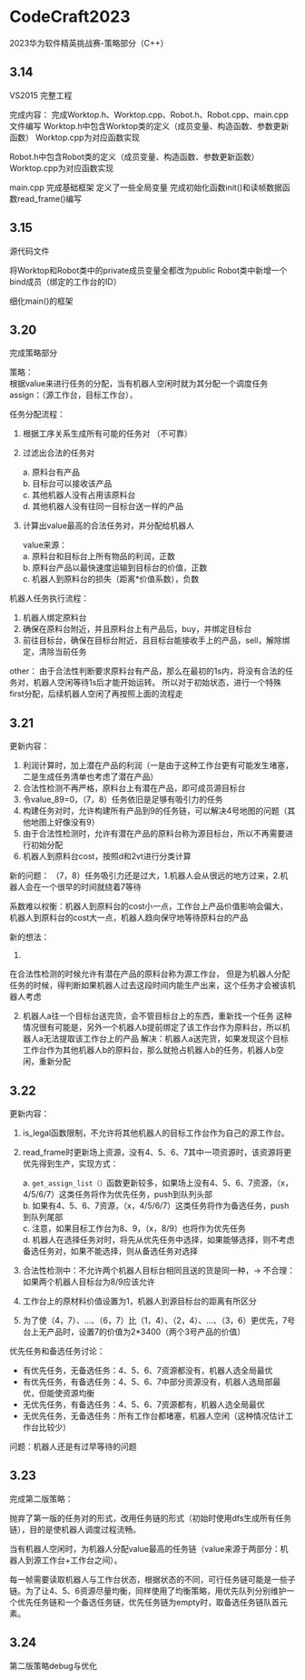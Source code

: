 # CodeCraft2023
2023华为软件精英挑战赛-策略部分（C++）

## 3.14
VS2015
完整工程

完成内容：
完成Worktop.h、Worktop.cpp、Robot.h、Robot.cpp、main.cpp文件编写
Worktop.h中包含Worktop类的定义（成员变量、构造函数、参数更新函数）
Worktop.cpp为对应函数实现

Robot.h中包含Robot类的定义（成员变量、构造函数、参数更新函数）
Worktop.cpp为对应函数实现

main.cpp
完成基础框架
定义了一些全局变量
完成初始化函数init()和读帧数据函数read_frame()编写  

## 3.15 
源代码文件

将Worktop和Robot类中的private成员变量全都改为public
Robot类中新增一个bind成员（绑定的工作台的ID）

细化main()的框架


## 3.20
完成策略部分

策略：  
根据value来进行任务的分配，当有机器人空闲时就为其分配一个调度任务 assign：（源工作台，目标工作台），

任务分配流程：

1. 根据工序关系生成所有可能的任务对 （不可靠）
2. 过滤出合法的任务对

    a. 原料台有产品  
    b. 目标台可以接收该产品  
    c. 其他机器人没有占用该原料台  
    d. 其他机器人没有往同一目标台送一样的产品
3. 计算出value最高的合法任务对，并分配给机器人

    value来源：  
    a. 原料台和目标台上所有物品的利润，正数  
    b. 原料台产品以最快速度运输到目标台的价值，正数  
    c. 机器人到原料台的损失（距离*价值系数），负数  

机器人任务执行流程：

1. 机器人绑定原料台
2. 确保在原料台附近，并且原料台上有产品后，buy，并绑定目标台
3. 前往目标台，确保在目标台附近，且目标台能接收手上的产品，sell，解除绑定，清除当前任务

other：
由于合法性判断要求原料台有产品，那么在最初的1s内，将没有合法的任务对，机器人空闲等待1s后才能开始运转。
所以对于初始状态，进行一个特殊first分配，后续机器人空闲了再按照上面的流程走  

## 3.21  

更新内容：

1. 利润计算时，加上潜在产品的利润（一是由于这种工作台更有可能发生堵塞，二是生成任务清单也考虑了潜在产品）
2. 合法性检测不再严格，原料台上有潜在产品，即可成员源目标台
3. 令value_89=0，（7，8）任务依旧是足够有吸引力的任务
4. 构建任务对时，允许构建所有产品到9的任务链，可以解决4号地图的问题（其他地图上好像没有9）
5. 由于合法性检测时，允许有潜在产品的原料台称为源目标台，所以不再需要进行初始分配
6. 机器人到原料台cost，按照d和2vt进行分类计算


新的问题：
（7，8）任务吸引力还是过大，1.机器人会从很远的地方过来，2.机器人会在一个很早的时间就绕着7等待

系数难以权衡：机器人到原料台的cost小一点，工作台上产品价值影响会偏大，
机器人到原料台的cost大一点，机器人趋向保守地等待原料台的产品


新的想法：

1. 
在合法性检测的时候允许有潜在产品的原料台称为源工作台，
但是为机器人分配任务的时候，得判断如果机器人过去这段时间内能生产出来，这个任务才会被该机器人考虑

2. 机器人a往一个目标台送完货，会不管目标台上的东西，重新找一个任务
这种情况很有可能是，另外一个机器人b提前绑定了该工作台作为原料台，所以机器人a无法提取该工作台上的产品
解决：机器人a送完货，如果发现这个目标工作台作为其他机器人b的原料台，那么就抢占机器人b的任务，机器人b空闲，重新分配

## 3.22  

更新内容：

1. is_legal函数限制，不允许将其他机器人的目标工作台作为自己的源工作台。
2. read_frame时更新场上资源，没有4、5、6、7其中一项资源时，该资源将更优先得到生产，实现方式：  
   
	a. `get_assign_list（）`函数更新较多，如果场上没有4、5、6、7资源，（x，4/5/6/7）这类任务将作为优先任务，push到队列头部  
    b. 如果有4、5、6、7资源，（x，4/5/6/7）这类任务将作为备选任务，push到队列尾部  
  	c. 注意，如果目标工作台为8、9，（x，8/9）也将作为优先任务  
    d. 机器人在选择任务对时，将先从优先任务中选择，如果能够选择，则不考虑备选任务对，如果不能选择，则从备选任务对选择  

3. 合法性检测中：不允许两个机器人目标台相同且送的货是同一种，-> 不合理：如果两个机器人目标台为8/9应该允许  
4. 工作台上的原材料价值设置为1，机器人到源目标台的距离有所区分 
5. 为了使（4，7）、...、（6，7）比（1，4）、（2，4）、...、（3，6）更优先，7号台上无产品时，设置7的价值为2*3400（两个3号产品的价值）  

优先任务和备选任务讨论：

 - 有优先任务，无备选任务：4、5、6、7资源都没有，机器人选全局最优
 - 有优先任务，有备选任务：4、5、6、7中部分资源没有，机器人选局部最优，但能使资源均衡
 - 无优先任务，有备选任务：4、5、6、7资源都有，机器人选全局最优
 - 无优先任务，无备选任务：所有工作台都堵塞，机器人空闲（这种情况估计工作台比较少）


问题：机器人还是有过早等待的问题


## 3.23 
完成第二版策略：  

抛弃了第一版的任务对的形式，改用任务链的形式（初始时使用dfs生成所有任务链），目的是使机器人调度过程流畅。  
  
当有机器人空闲时，为机器人分配value最高的任务链（value来源于两部分：机器人到源工作台+工作台之间）。  

每一帧需要读取机器人与工作台状态，根据状态的不同，可行任务链可能是一些子链。为了让4、5、6资源尽量均衡，同样使用了均衡策略，用优先队列分别维护一个优先任务链和一个备选任务链，优先任务链为empty时，取备选任务链队首元素。

## 3.24 
第二版策略debug与优化